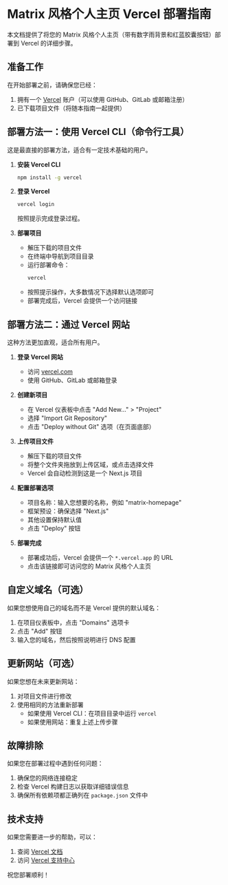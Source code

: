 # Matrix 风格个人主页 Vercel 部署指南

本文档提供了将您的 Matrix 风格个人主页（带有数字雨背景和红蓝胶囊按钮）部署到 Vercel 的详细步骤。

## 准备工作

在开始部署之前，请确保您已经：

1. 拥有一个 [Vercel](https://vercel.com) 账户（可以使用 GitHub、GitLab 或邮箱注册）
2. 已下载项目文件（将随本指南一起提供）

## 部署方法一：使用 Vercel CLI（命令行工具）

这是最直接的部署方法，适合有一定技术基础的用户。

1. **安装 Vercel CLI**
   ```bash
   npm install -g vercel
   ```

2. **登录 Vercel**
   ```bash
   vercel login
   ```
   按照提示完成登录过程。

3. **部署项目**
   - 解压下载的项目文件
   - 在终端中导航到项目目录
   - 运行部署命令：
     ```bash
     vercel
     ```
   - 按照提示操作，大多数情况下选择默认选项即可
   - 部署完成后，Vercel 会提供一个访问链接

## 部署方法二：通过 Vercel 网站

这种方法更加直观，适合所有用户。

1. **登录 Vercel 网站**
   - 访问 [vercel.com](https://vercel.com)
   - 使用 GitHub、GitLab 或邮箱登录

2. **创建新项目**
   - 在 Vercel 仪表板中点击 "Add New..." > "Project"
   - 选择 "Import Git Repository"
   - 点击 "Deploy without Git" 选项（在页面底部）

3. **上传项目文件**
   - 解压下载的项目文件
   - 将整个文件夹拖放到上传区域，或点击选择文件
   - Vercel 会自动检测到这是一个 Next.js 项目

4. **配置部署选项**
   - 项目名称：输入您想要的名称，例如 "matrix-homepage"
   - 框架预设：确保选择 "Next.js"
   - 其他设置保持默认值
   - 点击 "Deploy" 按钮

5. **部署完成**
   - 部署成功后，Vercel 会提供一个 `*.vercel.app` 的 URL
   - 点击该链接即可访问您的 Matrix 风格个人主页

## 自定义域名（可选）

如果您想使用自己的域名而不是 Vercel 提供的默认域名：

1. 在项目仪表板中，点击 "Domains" 选项卡
2. 点击 "Add" 按钮
3. 输入您的域名，然后按照说明进行 DNS 配置

## 更新网站（可选）

如果您想在未来更新网站：

1. 对项目文件进行修改
2. 使用相同的方法重新部署
   - 如果使用 Vercel CLI：在项目目录中运行 `vercel`
   - 如果使用网站：重复上述上传步骤

## 故障排除

如果您在部署过程中遇到任何问题：

1. 确保您的网络连接稳定
2. 检查 Vercel 构建日志以获取详细错误信息
3. 确保所有依赖项都正确列在 `package.json` 文件中

## 技术支持

如果您需要进一步的帮助，可以：

1. 查阅 [Vercel 文档](https://vercel.com/docs)
2. 访问 [Vercel 支持中心](https://vercel.com/help)

祝您部署顺利！
